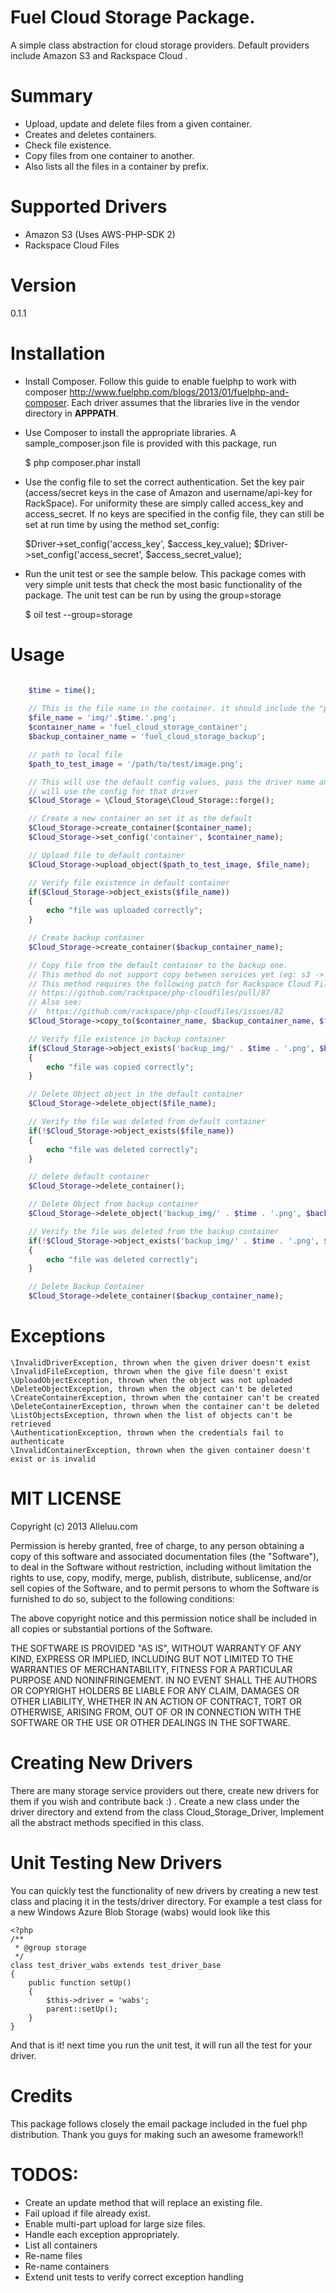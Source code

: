 # Fuel Cloud Storage Package.

A simple class abstraction for cloud storage providers. Default providers include Amazon S3 and Rackspace Cloud .

# Summary

* Upload, update and delete files from a given container.
* Creates and deletes containers.
* Check file existence.
* Copy files from one container to another.
* Also lists all the files in a container by prefix.

# Supported Drivers

* Amazon S3 (Uses AWS-PHP-SDK 2)
* Rackspace Cloud Files 

# Version
0.1.1

# Installation
* Install Composer. Follow this guide to enable fuelphp to work with composer
http://www.fuelphp.com/blogs/2013/01/fuelphp-and-composer. Each driver assumes
that the libraries live in the vendor directory in **APPPATH**.

* Use Composer to install the appropriate libraries. 
A sample_composer.json file is provided with this package, run 


    $ php composer.phar install  


* Use the config file to set the correct authentication.
Set the key pair (access/secret keys in the case of Amazon and 
username/api-key for RackSpace). For uniformity these are
simply called access_key and access_secret.
If no keys are specified in the config file, they can 
still be set at run time by using the method set_config:


    $Driver->set_config('access_key', $access_key_value);
    $Driver->set_config('access_secret', $access_secret_value);


* Run the unit test or see the sample below. 
This package comes with very simple unit tests that check the most basic 
functionality of the package. The unit test can be run by using the group=storage 


     $ oil test --group=storage


# Usage

```php

    $time = time();
        
    // This is the file name in the container. it should include the "path"
    $file_name = 'img/'.$time.'.png';
    $container_name = 'fuel_cloud_storage_container';
    $backup_container_name = 'fuel_cloud_storage_backup';

    // path to local file
    $path_to_test_image = '/path/to/test/image.png';

    // This will use the default config values, pass the driver name and it 
    // will use the config for that driver
    $Cloud_Storage = \Cloud_Storage\Cloud_Storage::forge();

    // Create a new container an set it as the default
    $Cloud_Storage->create_container($container_name);
    $Cloud_Storage->set_config('container', $container_name);

    // Upload file to default container
    $Cloud_Storage->upload_object($path_to_test_image, $file_name);

    // Verify file existence in default container
    if($Cloud_Storage->object_exists($file_name))
    {
        echo "file was uploaded correctly";
    }

    // Create backup container
    $Cloud_Storage->create_container($backup_container_name);

    // Copy file from the default container to the backup one. 
    // This method do not support copy between services yet (eg: s3 -> cf).
    // This method requires the following patch for Rackspace Cloud Files:
    // https://github.com/rackspace/php-cloudfiles/pull/87
    // Also see:
    //  https://github.com/rackspace/php-cloudfiles/issues/82
    $Cloud_Storage->copy_to($container_name, $backup_container_name, $file_name, 'backup_img/' . $time . '.png');

    // Verify file existence in backup container
    if($Cloud_Storage->object_exists('backup_img/' . $time . '.png', $backup_container_name))
    {
        echo "file was copied correctly";
    }

    // Delete Object object in the default container
    $Cloud_Storage->delete_object($file_name);

    // Verify the file was deleted from default container
    if(!$Cloud_Storage->object_exists($file_name))
    {
        echo "file was deleted correctly";
    }

    // delete default container
    $Cloud_Storage->delete_container();

    // Delete Object from backup container
    $Cloud_Storage->delete_object('backup_img/' . $time . '.png', $backup_container_name);

    // Verify the file was deleted from the backup container
    if(!$Cloud_Storage->object_exists('backup_img/' . $time . '.png', $backup_container_name))
    {
        echo "file was deleted correctly";
    }

    // Delete Backup Container
    $Cloud_Storage->delete_container($backup_container_name);
```    

# Exceptions
    \InvalidDriverException, thrown when the given driver doesn't exist
    \InvalidFileException, thrown when the give file doesn't exist
    \UploadObjectException, thrown when the object was not uploaded
    \DeleteObjectException, thrown when the object can't be deleted
    \CreateContainerException, thrown when the container can't be created
    \DeleteContainerException, thrown when the container can't be deleted
    \ListObjectsException, thrown when the list of objects can't be retrieved 
    \AuthenticationException, thrown when the credentials fail to authenticate
    \InvalidContainerException, thrown when the given container doesn't exist or is invalid 

# MIT LICENSE

Copyright (c) 2013 Alleluu.com

Permission is hereby granted, free of charge, to any person obtaining a copy of this software and associated documentation files (the "Software"), to deal in the Software without restriction, including without limitation the rights to use, copy, modify, merge, publish, distribute, sublicense, and/or sell copies of the Software, and to permit persons to whom the Software is furnished to do so, subject to the following conditions:

The above copyright notice and this permission notice shall be included in all copies or substantial portions of the Software.

THE SOFTWARE IS PROVIDED "AS IS", WITHOUT WARRANTY OF ANY KIND, EXPRESS OR IMPLIED, INCLUDING BUT NOT LIMITED TO THE WARRANTIES OF MERCHANTABILITY, FITNESS FOR A PARTICULAR PURPOSE AND NONINFRINGEMENT. IN NO EVENT SHALL THE AUTHORS OR COPYRIGHT HOLDERS BE LIABLE FOR ANY CLAIM, DAMAGES OR OTHER LIABILITY, WHETHER IN AN ACTION OF CONTRACT, TORT OR OTHERWISE, ARISING FROM, OUT OF OR IN CONNECTION WITH THE SOFTWARE OR THE USE OR OTHER DEALINGS IN THE SOFTWARE.

# Creating New Drivers
There are many storage service providers out there, create new drivers for them if you wish and contribute back :) . Create a new class under the driver directory and extend from the class Cloud_Storage_Driver, Implement all the abstract methods specified in this class.

# Unit Testing New Drivers
You can quickly test the functionality of new drivers by creating a new test class and placing it in the tests/driver directory. For example a test class for a new Windows Azure Blob Storage (wabs) would look like this

    <?php
    /**
     * @group storage
     */
    class test_driver_wabs extends test_driver_base
    {
        public function setUp()
        {
            $this->driver = 'wabs';
            parent::setUp();
        }
    }

And that is it! next time you run the unit test, it will run all the test for your driver.

# Credits
This package follows closely the email package included in the fuel php distribution. Thank you guys for making such an awesome framework!!

# TODOS:

* Create an update method that will replace an existing file.
* Fail upload if file already exist.
* Enable multi-part upload for large size files.
* Handle each exception appropriately.
* List all containers
* Re-name files
* Re-name containers
* Extend unit tests to verify correct exception handling

    
    